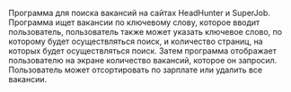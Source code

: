Программа для поиска вакансий на сайтах HeadHunter и SuperJob.
Программа ищет вакансии по ключевому слову, которое вводит пользователь,
пользователь также может указать ключевое слово, по которому будет осуществляться поиск, и количество страниц, на которых будет осуществляться поиск.
Затем программа отображает пользователю на экране количество вакансий, которое он запросил.
Пользователь может отсортировать по зарплате или удалить все вакансии.